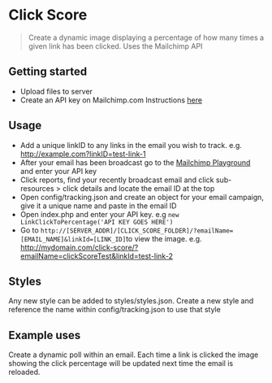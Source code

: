 # Click Score

> Create a dynamic image displaying a percentage of how many times a given link has been clicked. Uses the Mailchimp API

## Getting started
- Upload files to server
- Create an API key on Mailchimp.com Instructions [here](http://kb.mailchimp.com/integrations/api-integrations/about-api-keys)

## Usage
- Add a unique linkID to any links in the email you wish to track. e.g. http://example.com?linkID=test-link-1
- After your email has been broadcast go to the [Mailchimp Playground](https://us1.api.mailchimp.com/playground/) and enter your API key
- Click reports, find your recently broadcast email and click sub-resources > click details and locate the email ID at the top
- Open config/tracking.json and create an object for your email campaign, give it a unique name and paste in the email ID
- Open index.php and enter your API key. e.g `new LinkClickToPercentage('API KEY GOES HERE')`
- Go to `http://[SERVER_ADDR]/[CLICK_SCORE_FOLDER]/?emailName=[EMAIL_NAME]&linkId=[LINK_ID]`to view the image. e.g. http://mydomain.com/click-score/?emailName=clickScoreTest&linkId=test-link-2

## Styles
Any new style can be added to styles/styles.json. Create a new style and reference the name within config/tracking.json to use that style

## Example uses
Create a dynamic poll within an email. Each time a link is clicked the image showing the click percentage will be updated next time the email is reloaded. 
